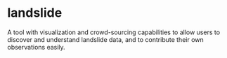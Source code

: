 # landslide
A tool with visualization and crowd-sourcing capabilities to allow users to discover and understand landslide data, and to contribute their own observations easily.
